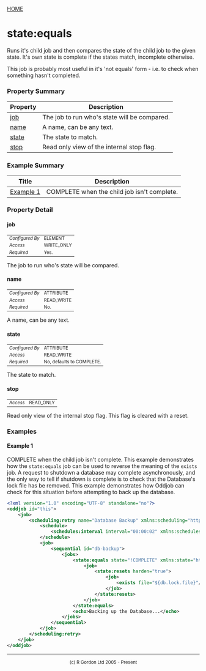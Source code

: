 [HOME](../../../README.md)
# state:equals

Runs it's child job and then compares the state of the child job to
the given state. It's own state is complete if the states match,
incomplete otherwise.


This job is probably most useful in it's 'not equals' form - i.e. to
check when something hasn't completed.

### Property Summary

| Property | Description |
| -------- | ----------- |
| [job](#propertyjob) | The job to run who's state will be compared. | 
| [name](#propertyname) | A name, can be any text. | 
| [state](#propertystate) | The state to match. | 
| [stop](#propertystop) | Read only view of the internal stop flag. | 


### Example Summary

| Title | Description |
| ----- | ----------- |
| [Example 1](#example1) | COMPLETE when the child job isn't complete. |


### Property Detail
#### job <a name="propertyjob"></a>

<table style='font-size:smaller'>
      <tr><td><i>Configured By</i></td><td>ELEMENT</td></tr>
      <tr><td><i>Access</i></td><td>WRITE_ONLY</td></tr>
      <tr><td><i>Required</i></td><td>Yes.</td></tr>
</table>

The job to run who's state will be compared.

#### name <a name="propertyname"></a>

<table style='font-size:smaller'>
      <tr><td><i>Configured By</i></td><td>ATTRIBUTE</td></tr>
      <tr><td><i>Access</i></td><td>READ_WRITE</td></tr>
      <tr><td><i>Required</i></td><td>No.</td></tr>
</table>

A name, can be any text.

#### state <a name="propertystate"></a>

<table style='font-size:smaller'>
      <tr><td><i>Configured By</i></td><td>ATTRIBUTE</td></tr>
      <tr><td><i>Access</i></td><td>READ_WRITE</td></tr>
      <tr><td><i>Required</i></td><td>No, defaults to COMPLETE.</td></tr>
</table>

The state to match.

#### stop <a name="propertystop"></a>

<table style='font-size:smaller'>
      <tr><td><i>Access</i></td><td>READ_ONLY</td></tr>
</table>

Read only view of the internal stop flag.
This flag is cleared with a reset.


### Examples
#### Example 1 <a name="example1"></a>

COMPLETE when the child job isn't complete. This example
demonstrates how the <code>state:equals</code> job can be used to reverse
the meaning of the <code>exists</code> job. A request to
shutdown a database may complete asynchronously, and the only
way to tell if shutdown is complete is to check that the Database's
lock file has be removed. This example demonstrates how Oddjob
can check for this situation
before attempting to back up the database.

```xml
<?xml version="1.0" encoding="UTF-8" standalone="no"?>
<oddjob id="this">
    <job>
        <scheduling:retry name="Database Backup" xmlns:scheduling="http://rgordon.co.uk/oddjob/scheduling">
            <schedule>
                <schedules:interval interval="00:00:02" xmlns:schedules="http://rgordon.co.uk/oddjob/schedules"/>
            </schedule>
            <job>
                <sequential id="db-backup">
                    <jobs>
                        <state:equals state="!COMPLETE" xmlns:state="http://rgordon.co.uk/oddjob/state">
                            <job>
                                <state:resets harden="true">
                                    <job>
                                        <exists file="${db.lock.file}"/>
                                    </job>
                                </state:resets>
                            </job>
                        </state:equals>
                        <echo>Backing up the Database...</echo>
                    </jobs>
                </sequential>
            </job>
        </scheduling:retry>
    </job>
</oddjob>

```



-----------------------

<div style='font-size: smaller; text-align: center;'>(c) R Gordon Ltd 2005 - Present</div>
